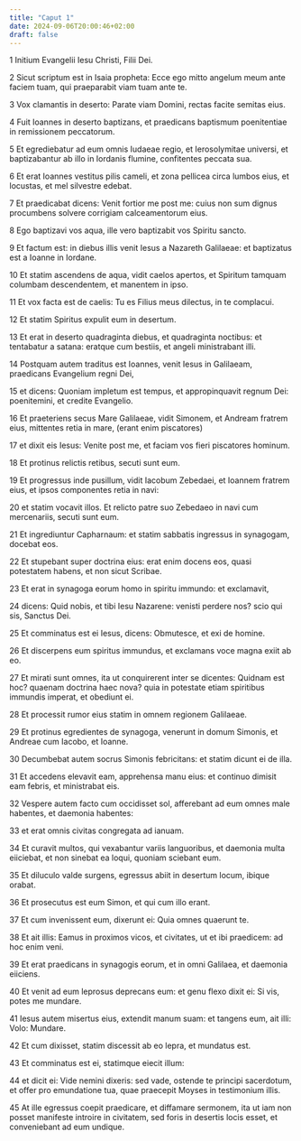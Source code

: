 ```yaml
---
title: "Caput 1"
date: 2024-09-06T20:00:46+02:00
draft: false
---
```



1 Initium Evangelii Iesu Christi, Filii Dei.

2 Sicut scriptum est in Isaia propheta: Ecce ego mitto angelum meum ante faciem tuam, qui praeparabit viam tuam ante te.

3 Vox clamantis in deserto: Parate viam Domini, rectas facite semitas eius.

4 Fuit Ioannes in deserto baptizans, et praedicans baptismum poenitentiae in remissionem peccatorum.

5 Et egrediebatur ad eum omnis Iudaeae regio, et Ierosolymitae universi, et baptizabantur ab illo in Iordanis flumine, confitentes peccata sua.

6 Et erat Ioannes vestitus pilis cameli, et zona pellicea circa lumbos eius, et locustas, et mel silvestre edebat.

7 Et praedicabat dicens: Venit fortior me post me: cuius non sum dignus procumbens solvere corrigiam calceamentorum eius.

8 Ego baptizavi vos aqua, ille vero baptizabit vos Spiritu sancto.

9 Et factum est: in diebus illis venit Iesus a Nazareth Galilaeae: et baptizatus est a Ioanne in Iordane.

10 Et statim ascendens de aqua, vidit caelos apertos, et Spiritum tamquam columbam descendentem, et manentem in ipso.

11 Et vox facta est de caelis: Tu es Filius meus dilectus, in te complacui.

12 Et statim Spiritus expulit eum in desertum.

13 Et erat in deserto quadraginta diebus, et quadraginta noctibus: et tentabatur a satana: eratque cum bestiis, et angeli ministrabant illi.

14 Postquam autem traditus est Ioannes, venit Iesus in Galilaeam, praedicans Evangelium regni Dei,

15 et dicens: Quoniam impletum est tempus, et appropinquavit regnum Dei: poenitemini, et credite Evangelio.

16 Et praeteriens secus Mare Galilaeae, vidit Simonem, et Andream fratrem eius, mittentes retia in mare, (erant enim piscatores)

17 et dixit eis Iesus: Venite post me, et faciam vos fieri piscatores hominum.

18 Et protinus relictis retibus, secuti sunt eum.

19 Et progressus inde pusillum, vidit Iacobum Zebedaei, et Ioannem fratrem eius, et ipsos componentes retia in navi:

20 et statim vocavit illos. Et relicto patre suo Zebedaeo in navi cum mercenariis, secuti sunt eum.

21 Et ingrediuntur Capharnaum: et statim sabbatis ingressus in synagogam, docebat eos.

22 Et stupebant super doctrina eius: erat enim docens eos, quasi potestatem habens, et non sicut Scribae.

23 Et erat in synagoga eorum homo in spiritu immundo: et exclamavit,

24 dicens: Quid nobis, et tibi Iesu Nazarene: venisti perdere nos? scio qui sis, Sanctus Dei.

25 Et comminatus est ei Iesus, dicens: Obmutesce, et exi de homine.

26 Et discerpens eum spiritus immundus, et exclamans voce magna exiit ab eo.

27 Et mirati sunt omnes, ita ut conquirerent inter se dicentes: Quidnam est hoc? quaenam doctrina haec nova? quia in potestate etiam spiritibus immundis imperat, et obediunt ei.

28 Et processit rumor eius statim in omnem regionem Galilaeae.

29 Et protinus egredientes de synagoga, venerunt in domum Simonis, et Andreae cum Iacobo, et Ioanne.

30 Decumbebat autem socrus Simonis febricitans: et statim dicunt ei de illa.

31 Et accedens elevavit eam, apprehensa manu eius: et continuo dimisit eam febris, et ministrabat eis.

32 Vespere autem facto cum occidisset sol, afferebant ad eum omnes male habentes, et daemonia habentes:

33 et erat omnis civitas congregata ad ianuam.

34 Et curavit multos, qui vexabantur variis languoribus, et daemonia multa eiiciebat, et non sinebat ea loqui, quoniam sciebant eum.

35 Et diluculo valde surgens, egressus abiit in desertum locum, ibique orabat.

36 Et prosecutus est eum Simon, et qui cum illo erant.

37 Et cum invenissent eum, dixerunt ei: Quia omnes quaerunt te.

38 Et ait illis: Eamus in proximos vicos, et civitates, ut et ibi praedicem: ad hoc enim veni.

39 Et erat praedicans in synagogis eorum, et in omni Galilaea, et daemonia eiiciens.

40 Et venit ad eum leprosus deprecans eum: et genu flexo dixit ei: Si vis, potes me mundare.

41 Iesus autem misertus eius, extendit manum suam: et tangens eum, ait illi: Volo: Mundare.

42 Et cum dixisset, statim discessit ab eo lepra, et mundatus est.

43 Et comminatus est ei, statimque eiecit illum:

44 et dicit ei: Vide nemini dixeris: sed vade, ostende te principi sacerdotum, et offer pro emundatione tua, quae praecepit Moyses in testimonium illis.

45 At ille egressus coepit praedicare, et diffamare sermonem, ita ut iam non posset manifeste introire in civitatem, sed foris in desertis locis esset, et conveniebant ad eum undique.


